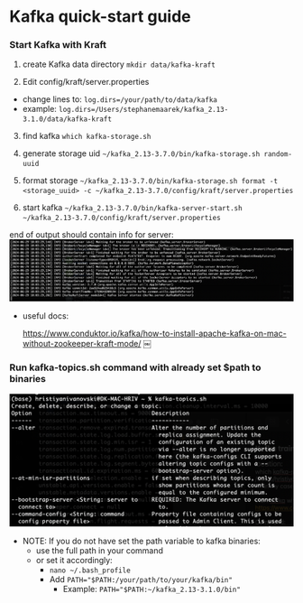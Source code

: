 # Kafka quick-start guide

### Start Kafka with Kraft

1. create Kafka data directory
`mkdir data/kafka-kraft`

2. Edit config/kraft/server.properties

- change lines to:
`log.dirs=/your/path/to/data/kafka`
- example:
`log.dirs=/Users/stephanemaarek/kafka_2.13-3.1.0/data/kafka-kraft`

3. find kafka `which kafka-storage.sh`

4. generate storage uid `~/kafka_2.13-3.7.0/bin/kafka-storage.sh random-uuid`

5. format storage `~/kafka_2.13-3.7.0/bin/kafka-storage.sh format -t <storage_uuid> -c ~/kafka_2.13-3.7.0/config/kraft/server.properties`

6. start kafka `~/kafka_2.13-3.7.0/bin/kafka-server-start.sh ~/kafka_2.13-3.7.0/config/kraft/server.properties`

end of output should contain info for server:
![server info](<Pasted Graphic.png>)

- useful docs:

    https://www.conduktor.io/kafka/how-to-install-apache-kafka-on-mac-without-zookeeper-kraft-mode/
￼
### Run kafka-topics.sh command with already set $path to binaries
<img src="image.png" alt="run kafka-topics.sh" width="800">

- NOTE: If you do not have set the path variable to kafka binaries:
    - use the full path in your command 
    - or set it accordingly:
        - `nano ~/.bash_profile`
        - Add `PATH="$PATH:/your/path/to/your/kafka/bin"`
            - Example: `PATH="$PATH:~/kafka_2.13-3.1.0/bin"`